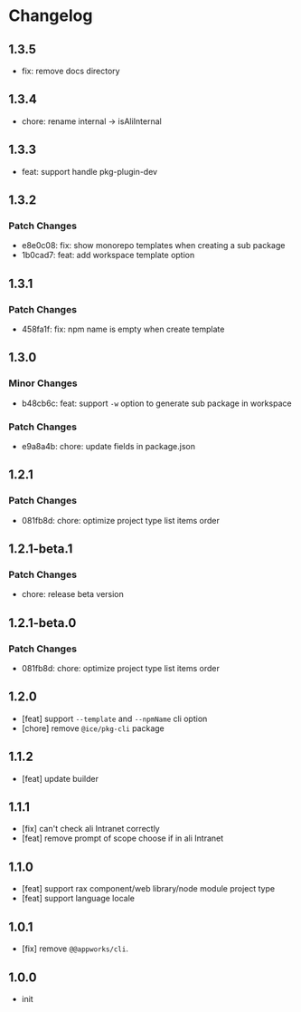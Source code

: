 # Changelog

## 1.3.5

- fix: remove docs directory

## 1.3.4

- chore: rename internal -> isAliInternal

## 1.3.3

- feat: support handle pkg-plugin-dev

## 1.3.2

### Patch Changes

- e8e0c08: fix: show monorepo templates when creating a sub package
- 1b0cad7: feat: add workspace template option

## 1.3.1

### Patch Changes

- 458fa1f: fix: npm name is empty when create template

## 1.3.0

### Minor Changes

- b48cb6c: feat: support `-w` option to generate sub package in workspace

### Patch Changes

- e9a8a4b: chore: update fields in package.json

## 1.2.1

### Patch Changes

- 081fb8d: chore: optimize project type list items order

## 1.2.1-beta.1

### Patch Changes

- chore: release beta version

## 1.2.1-beta.0

### Patch Changes

- 081fb8d: chore: optimize project type list items order

## 1.2.0

- [feat] support `--template` and `--npmName` cli option
- [chore] remove `@ice/pkg-cli` package

## 1.1.2

- [feat] update builder

## 1.1.1

- [fix] can't check ali Intranet correctly
- [feat] remove prompt of scope choose if in ali Intranet

## 1.1.0

- [feat] support rax component/web library/node module project type
- [feat] support language locale

## 1.0.1

- [fix] remove `@@appworks/cli`.

## 1.0.0

- init
